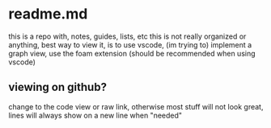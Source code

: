 # readme.md
this is a repo with, notes, guides, lists, etc
this is not really organized or anything,
best way to view it, is to use vscode,
(im trying to) implement a graph view, use the foam extension (should be recommended when using vscode)



## viewing on github?
change to the code view or raw link, 
otherwise most stuff will not look great,
lines will always show on a new line when "needed"

